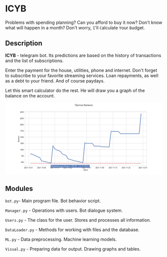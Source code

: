 # ICYB

Problems with spending planning? Can you afford to buy it now? Don't know what will happen in a month? Don't worry, `I`'ll `C`alculate `Y`our `B`udget.

## Description

**ICYB** - telegram bot. Its predictions are based on the history of transactions and the list of subscriptions.

Enter the payment for the house, utilities, phone and internet. Don't forget to subscribe to your favorite streaming services. Loan repayments, as well as a debt to your friend. And of course paydays.

Let this smart calculator do the rest. He will draw you a graph of the balance on the account.

![](./docs/sources/img/balance_prediction.png)

## Modules

`bot.py`- Main program file. Bot behavior script.

`Manager.py` - Operations with users. Bot dialogue system.

`Users.py` - The class for the user. Stores and processes all information.

`DataLoader.py` - Methods for working with files and the database.

`ML.py` - Data preprocessing. Machine learning models.

`Visual.py` - Preparing data for output. Drawing graphs and tables.
